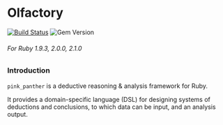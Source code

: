 Olfactory
==========

[![Build Status](https://travis-ci.org/delner/pink_panther.svg?branch=master)](https://travis-ci.org/delner/pink_panther) ![Gem Version](https://badge.fury.io/rb/pink_panther.svg)
###### *For Ruby 1.9.3, 2.0.0, 2.1.0*

### Introduction

`pink_panther` is a deductive reasoning & analysis framework for Ruby.

It provides a domain-specific language (DSL) for designing systems of deductions and conclusions, to which data can be input, and an analysis output.